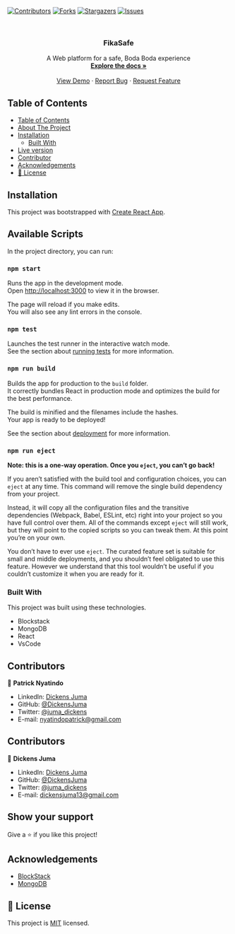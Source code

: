 
<!--
*** Thanks for checking out this README Template. If you have a suggestion that would
*** make this better, please fork the repo and create a pull request or simply open
*** an issue with the tag "enhancement".
*** Thanks again! Now go create something AMAZING! :D
-->

<!-- PROJECT SHIELDS -->
<!--
*** I'm using markdown "reference style" links for readability.
*** Reference links are enclosed in brackets [ ] instead of parentheses ( ).
*** See the bottom of this document for the declaration of the reference variables
*** for contributors-url, forks-url, etc. This is an optional, concise syntax you may use.
*** https://www.markdownguide.org/basic-syntax/#reference-style-links
-->

[![Contributors][contributors-shield]][contributors-url]
[![Forks][forks-shield]][forks-url]
[![Stargazers][stars-shield]][stars-url]
[![Issues][issues-shield]][issues-url]

<!-- PROJECT LOGO -->
<br />
<p align="center">

  <h3 align="center"> FikaSafe</h3>

  <p align="center">
    A Web platform for a safe, Boda Boda experience
    <br />
    <a href="https://github.com/DickensJuma/bodasafe"><strong>Explore the docs »</strong></a>
    <br />
    <br />
    <a href="
    ">View Demo</a>
    ·
    <a href="https://github.com/DickensJuma/bodasafe/issues">Report Bug</a>
    ·
    <a href="https://github.com/DickensJuma/bodasafe/issues">Request Feature</a>
  </p>
</p>

<!-- TABLE OF CONTENTS -->

## Table of Contents

- [Table of Contents](#table-of-contents)
- [About The Project](#about-the-project)
- [Installation](#installation)
  - [Built With](#built-with)
- [Live version](#live-version)
- [Contributor](#contributor)
- [Acknowledgements](#acknowledgements)
- [📝 License](#%f0%9f%93%9d-license)

<!-- ABOUT THE PROJECT -->

## Installation
This project was bootstrapped with [Create React App](https://github.com/facebook/create-react-app).

## Available Scripts

In the project directory, you can run:

### `npm start`

Runs the app in the development mode.<br>
Open [http://localhost:3000](http://localhost:3000) to view it in the browser.

The page will reload if you make edits.<br>
You will also see any lint errors in the console.

### `npm test`

Launches the test runner in the interactive watch mode.<br>
See the section about [running tests](https://facebook.github.io/create-react-app/docs/running-tests) for more information.

### `npm run build`

Builds the app for production to the `build` folder.<br>
It correctly bundles React in production mode and optimizes the build for the best performance.

The build is minified and the filenames include the hashes.<br>
Your app is ready to be deployed!

See the section about [deployment](https://facebook.github.io/create-react-app/docs/deployment) for more information.

### `npm run eject`

**Note: this is a one-way operation. Once you `eject`, you can’t go back!**

If you aren’t satisfied with the build tool and configuration choices, you can `eject` at any time. This command will remove the single build dependency from your project.

Instead, it will copy all the configuration files and the transitive dependencies (Webpack, Babel, ESLint, etc) right into your project so you have full control over them. All of the commands except `eject` will still work, but they will point to the copied scripts so you can tweak them. At this point you’re on your own.

You don’t have to ever use `eject`. The curated feature set is suitable for small and middle deployments, and you shouldn’t feel obligated to use this feature. However we understand that this tool wouldn’t be useful if you couldn’t customize it when you are ready for it.

### Built With

This project was built using these technologies.

- Blockstack
- MongoDB
- React
- VsCode

<!-- CONTACT -->

## Contributors

👤 **Patrick Nyatindo**

- LinkedIn: [Dickens Juma](https://www.linkedin.com/in/nyatindopatrick/)
- GitHub: [@DickensJuma](https://github.com/Patricknyatindo)
- Twitter: [@juma_dickens](https://twitter.com/patricknyatindo)
- E-mail: nyatindopatrick@gmail.com


## Contributors

👤 **Dickens Juma**

- LinkedIn: [Dickens Juma](https://www.linkedin.com/in/dickens-juma-363061182/)
- GitHub: [@DickensJuma](https://github.com/DickensJuma)
- Twitter: [@juma_dickens](https://twitter.com/juma_dickens)
- E-mail: dickensjuma13@gmail.com



## Show your support

Give a ⭐️ if you like this project!

<!-- ACKNOWLEDGEMENTS -->

## Acknowledgements

- [BlockStack](https://www.blockstack.org/)
- [MongoDB](https://www.mongodb.com/)

<!-- MARKDOWN LINKS & IMAGES -->
<!-- https://www.markdownguide.org/basic-syntax/#reference-style-links -->

[contributors-shield]: https://img.shields.io/github/contributors/DickensJuma/Newsweek.svg?style=flat-square
[contributors-url]: https://github.com/DickensJuma/bodasafe/graphs/contributors
[forks-shield]: https://img.shields.io/github/forks/DickensJuma/Newsweek.svg?style=flat-square
[forks-url]: https://github.com/DickensJuma/bodasafe/network/members
[stars-shield]: https://img.shields.io/github/stars/DickensJuma/Newsweek.svg?style=flat-square
[stars-url]: https://github.com/DickensJuma/bodasafe/stargazers
[issues-shield]: https://img.shields.io/github/issues/DickensJuma/Newsweek.svg?style=flat-square
[issues-url]: https://github.com/DickensJuma/bodasafe/issues
[product-screenshot]: images/newsweek-screenshot.png

## 📝 License

This project is [MIT](https://opensource.org/licenses/MIT) licensed.






